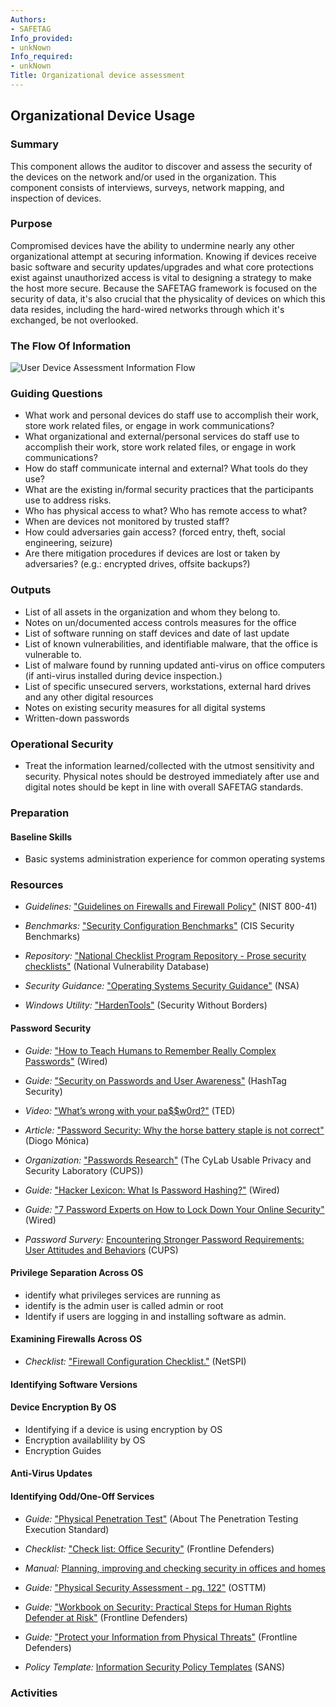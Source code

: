 ```yaml
---
Authors:
- SAFETAG
Info_provided:
- unkNown
Info_required:
- unkNown
Title: Organizational device assessment
---
```


## Organizational Device Usage

### Summary

This component allows the auditor to discover and assess the security of the devices on the network and/or used in the organization. This component consists of interviews, surveys, network mapping, and inspection of devices.

### Purpose

Compromised devices have the ability to undermine nearly any other organizational attempt at securing information. Knowing if devices receive basic software and security updates/upgrades and what core protections exist against unauthorized access is vital to designing a strategy to make the host more secure. Because the SAFETAG framework is focused on the security of data, it's also crucial that the physicality of devices on which this data resides, including the hard-wired networks through which it's exchanged, be not overlooked.

### The Flow Of Information
![User Device Assessment Information Flow](images/info_flows/user_device_assessment.svg)

### Guiding Questions

* What work and personal devices do staff use to accomplish their work, store work related files, or engage in work communications?
* What organizational and external/personal services  do staff use to accomplish their work, store work related files, or engage in work communications?
* How do staff communicate internal and external? What tools do they use?
* What are the existing in/formal security practices that the participants use to address risks.
* Who has physical access to what? Who has remote access to what?
* When are devices not monitored by trusted staff?
* How could adversaries gain access? (forced entry, theft, social engineering, seizure)
* Are there mitigation procedures if devices are lost or taken by adversaries? (e.g.: encrypted drives, offsite backups?)




### Outputs

* List of all assets in the organization and whom they belong to.
* Notes on un/documented access controls measures for the office
* List of software running on staff devices and date of last update
* List of known vulnerabilities, and identifiable malware, that the office is vulnerable to.
* List of malware found by running updated anti-virus on office computers (if anti-virus installed during device inspection.)
* List of specific unsecured servers, workstations, external hard   drives and any other digital resources
* Notes on existing security measures for all digital systems
* Written-down passwords
 

### Operational Security

  * Treat the information learned/collected with the utmost sensitivity and security. Physical notes should be destroyed immediately after use and digital notes should be kept in line with overall SAFETAG standards. 

### Preparation

#### Baseline Skills

* Basic systems administration experience for common operating systems


### Resources
<div class="greybox">

  * *Guidelines:* ["Guidelines on Firewalls and Firewall Policy"](http://csrc.nist.gov/publications/nistpubs/800-41-Rev1/sp800-41-rev1.pdf) (NIST 800-41)

  * *Benchmarks:* ["Security Configuration Benchmarks"](http://benchmarks.cisecurity.org/downloads/browse/index.cfm?category=benchmarks) (CIS Security Benchmarks)

  * *Repository:* ["National Checklist Program Repository - Prose security checklists"](https://web.nvd.nist.gov/view/ncp/repository) (National Vulnerability Database)

  * *Security Guidance:* ["Operating Systems Security Guidance"](https://www.nsa.gov/ia/mitigation_guidance/security_configuration_guides/operating_systems.shtml) (NSA)

 * *Windows Utility:* ["HardenTools"](https://github.com/securitywithoutborders/hardentools) (Security Without Borders)

#### Password Security

  * *Guide:* ["How to Teach Humans to Remember Really Complex Passwords"](http://www.wired.com/2014/07/how-to-teach-humans-to-remember-really-complex-passwords/) (Wired)

  * *Guide:* ["Security on Passwords and User Awareness"](https://www.hashtagsecurity.com/security-on-passwords-and-user-awareness) (HashTag Security)

  * *Video:* ["What’s wrong with your pa$$w0rd?"](http://www.ted.com/talks/lorrie_faith_cranor_what_s_wrong_with_your_pa_w0rd?language=en) (TED)

  * *Article:* ["Password Security: Why the horse battery staple is not correct"](https://diogomonica.com/posts/password-security-why-the-horse-battery-staple-is-not-correct/) (Diogo Mónica)

  * *Organization:* ["Passwords Research"](http://cups.cs.cmu.edu/passwords.html) (The CyLab Usable Privacy and Security Laboratory (CUPS))

   * *Guide:* ["Hacker Lexicon: What Is Password Hashing?"](https://www.wired.com/2016/06/hacker-lexicon-password-hashing) (Wired)

   * *Guide:* ["7 Password Experts on How to Lock Down Your Online Security"](https://www.wired.com/2016/05/password-tips-experts/) (Wired)
   
   * *Password Survery:* [Encountering Stronger Password Requirements:
User Attitudes and Behaviors](https://cups.cs.cmu.edu/soups/2010/proceedings/a2_shay.pdf#page=14) (CUPS)


#### Privilege Separation Across OS

* identify what privileges services are running as
* identify is the admin user is called admin or root
* Identify if users are logging in and installing software as admin.



#### Examining Firewalls Across OS

  * *Checklist:* ["Firewall Configuration Checklist."](https://www.netspi.com/Portals/0/docs/Blog_Documents/EH_Firewalls/Firewall_Audit_Checklist_Short_v1.pdf) (NetSPI)




#### Identifying Software Versions




#### Device Encryption By OS

* Identifying if a device is using encryption by OS
* Encryption availablility by OS
* Encryption Guides




#### Anti-Virus Updates




#### Identifying Odd/One-Off Services



  * *Guide:* ["Physical Penetration Test"](http://www.pentest-standard.org/index.php/Pre-engagement#Physical_Penetration_Test) (About The Penetration Testing Execution Standard)

  * *Checklist:* ["Check list: Office Security"](frontlinedefenders.org/files/workbook_eng.pdf#page=80) (Frontline Defenders)

  * *Manual:* [Planning, improving and checking security in offices and homes](http://www.peacebrigades.org/fileadmin/user_files/groups/uk/files/Publications/Frontline_Manual_pdf.pdf#page=83)

  * *Guide:* ["Physical Security Assessment - pg. 122"](http://www.isecom.org/research/osstmm.html) (OSTTM)
  
  * *Guide:* ["Workbook on Security: Practical Steps for Human Rights Defender at Risk"](https://www.frontlinedefenders.org/en/resource-publication/workbook-security-practical-steps-human-rights-defenders-risk) (Frontline Defenders)
  
  * *Guide:* ["Protect your Information from Physical Threats"](https://securityinabox.org/en/guide/physical) (Frontline Defenders)
  
  * *Policy Template:* [Information Security
Policy Templates](https://www.sans.org/security-resources/policies) (SANS)

</div>

### Activities
